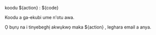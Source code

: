 koodu ${action} : ${code}

Koodu a ga-ekubi ume n'otu awa.

Ọ bụrụ na i tinyebeghị akwụkwọ maka ${action} , leghara email a anya.
